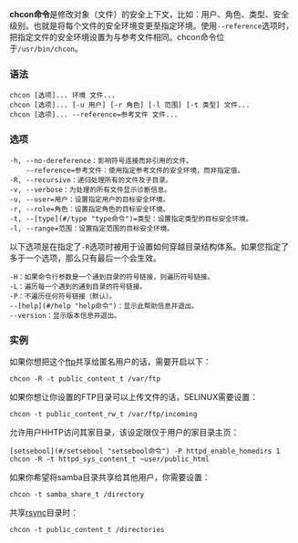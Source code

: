 **chcon命令**是修改对象（文件）的安全上下文，比如：用户、角色、类型、安全级别。也就是将每个文件的安全环境变更至指定环境。使用`--reference`选项时，把指定文件的安全环境设置为与参考文件相同。chcon命令位于`/usr/bin/chcon`。

### 语法  

```
chcon [选项]... 环境 文件...
chcon [选项]... [-u 用户] [-r 角色] [-l 范围] [-t 类型] 文件...
chcon [选项]... --reference=参考文件 文件...
```

### 选项  

```
-h, --no-dereference：影响符号连接而非引用的文件。
    --reference=参考文件：使用指定参考文件的安全环境，而非指定值。
-R, --recursive：递归处理所有的文件及子目录。
-v, --verbose：为处理的所有文件显示诊断信息。
-u, --user=用户：设置指定用户的目标安全环境。
-r, --role=角色：设置指定角色的目标安全环境。
-t, --[type](#/type "type命令")=类型：设置指定类型的目标安全环境。
-l, --range=范围：设置指定范围的目标安全环境。
```

以下选项是在指定了`-R`选项时被用于设置如何穿越目录结构体系。如果您指定了多于一个选项，那么只有最后一个会生效。

```
-H：如果命令行参数是一个通到目录的符号链接，则遍历符号链接。
-L：遍历每一个遇到的通到目录的符号链接。
-P：不遍历任何符号链接（默认）。
--[help](#/help "help命令")：显示此帮助信息并退出。
--version：显示版本信息并退出。
```

### 实例  

如果你想把这个[ftp](#/ftp "ftp命令")共享给匿名用户的话，需要开启以下：

```
chcon -R -t public_content_t /var/ftp
```

如果你想让你设置的FTP目录可以上传文件的话，SELINUX需要设置：

```
chcon -t public_content_rw_t /var/ftp/incoming
```

允许用户HHTP访问其家目录，该设定限仅于用户的家目录主页：

```
[setsebool](#/setsebool "setsebool命令") -P httpd_enable_homedirs 1
chcon -R -t httpd_sys_content_t ~user/public_html
```

如果你希望将samba目录共享给其他用户，你需要设置：

```
chcon -t samba_share_t /directory
```

共享[rsync](#/rsync "rsync命令")目录时：

```
chcon -t public_content_t /directories
```